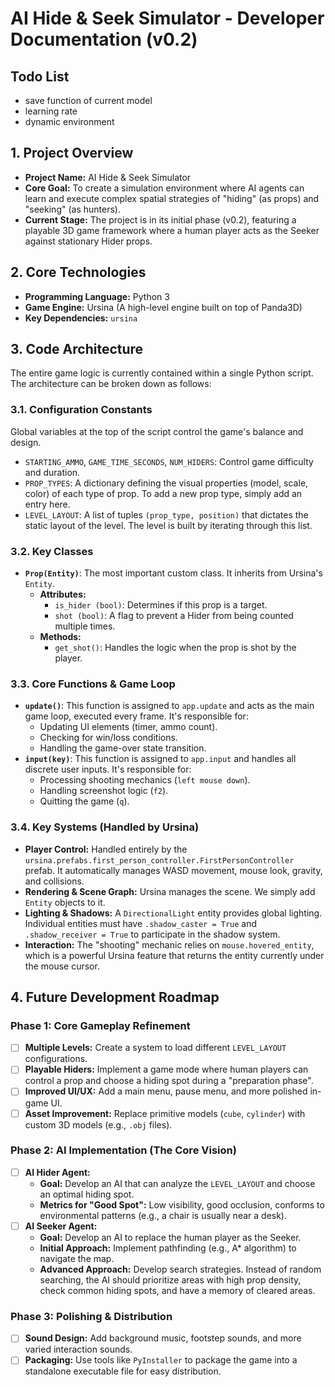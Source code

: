 # AI Hide & Seek Simulator - Developer Documentation (v0.2)

## Todo List
- save function of current model
- learning rate
- dynamic environment

## 1. Project Overview

* **Project Name:** AI Hide & Seek Simulator
* **Core Goal:** To create a simulation environment where AI agents can learn and execute complex spatial strategies of "hiding" (as props) and "seeking" (as hunters).
* **Current Stage:** The project is in its initial phase (v0.2), featuring a playable 3D game framework where a human player acts as the Seeker against stationary Hider props.

## 2. Core Technologies

* **Programming Language:** Python 3
* **Game Engine:** Ursina (A high-level engine built on top of Panda3D)
* **Key Dependencies:** `ursina`

## 3. Code Architecture

The entire game logic is currently contained within a single Python script. The architecture can be broken down as follows:

### 3.1. Configuration Constants

Global variables at the top of the script control the game's balance and design.
* `STARTING_AMMO`, `GAME_TIME_SECONDS`, `NUM_HIDERS`: Control game difficulty and duration.
* `PROP_TYPES`: A dictionary defining the visual properties (model, scale, color) of each type of prop. To add a new prop type, simply add an entry here.
* `LEVEL_LAYOUT`: A list of tuples `(prop_type, position)` that dictates the static layout of the level. The level is built by iterating through this list.

### 3.2. Key Classes

* **`Prop(Entity)`**: The most important custom class. It inherits from Ursina's `Entity`.
    * **Attributes:**
        * `is_hider (bool)`: Determines if this prop is a target.
        * `shot (bool)`: A flag to prevent a Hider from being counted multiple times.
    * **Methods:**
        * `get_shot()`: Handles the logic when the prop is shot by the player.

### 3.3. Core Functions & Game Loop

* **`update()`**: This function is assigned to `app.update` and acts as the main game loop, executed every frame. It's responsible for:
    * Updating UI elements (timer, ammo count).
    * Checking for win/loss conditions.
    * Handling the game-over state transition.
* **`input(key)`**: This function is assigned to `app.input` and handles all discrete user inputs. It's responsible for:
    * Processing shooting mechanics (`left mouse down`).
    * Handling screenshot logic (`f2`).
    * Quitting the game (`q`).

### 3.4. Key Systems (Handled by Ursina)

* **Player Control:** Handled entirely by the `ursina.prefabs.first_person_controller.FirstPersonController` prefab. It automatically manages WASD movement, mouse look, gravity, and collisions.
* **Rendering & Scene Graph:** Ursina manages the scene. We simply add `Entity` objects to it.
* **Lighting & Shadows:** A `DirectionalLight` entity provides global lighting. Individual entities must have `.shadow_caster = True` and `.shadow_receiver = True` to participate in the shadow system.
* **Interaction:** The "shooting" mechanic relies on `mouse.hovered_entity`, which is a powerful Ursina feature that returns the entity currently under the mouse cursor.

## 4. Future Development Roadmap

### Phase 1: Core Gameplay Refinement
* [ ] **Multiple Levels:** Create a system to load different `LEVEL_LAYOUT` configurations.
* [ ] **Playable Hiders:** Implement a game mode where human players can control a prop and choose a hiding spot during a "preparation phase".
* [ ] **Improved UI/UX:** Add a main menu, pause menu, and more polished in-game UI.
* [ ] **Asset Improvement:** Replace primitive models (`cube`, `cylinder`) with custom 3D models (e.g., `.obj` files).

### Phase 2: AI Implementation (The Core Vision)
* [ ] **AI Hider Agent:**
    * **Goal:** Develop an AI that can analyze the `LEVEL_LAYOUT` and choose an optimal hiding spot.
    * **Metrics for "Good Spot":** Low visibility, good occlusion, conforms to environmental patterns (e.g., a chair is usually near a desk).
* [ ] **AI Seeker Agent:**
    * **Goal:** Develop an AI to replace the human player as the Seeker.
    * **Initial Approach:** Implement pathfinding (e.g., A* algorithm) to navigate the map.
    * **Advanced Approach:** Develop search strategies. Instead of random searching, the AI should prioritize areas with high prop density, check common hiding spots, and have a memory of cleared areas.

### Phase 3: Polishing & Distribution
* [ ] **Sound Design:** Add background music, footstep sounds, and more varied interaction sounds.
* [ ] **Packaging:** Use tools like `PyInstaller` to package the game into a standalone executable file for easy distribution.